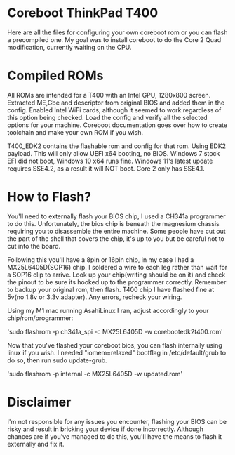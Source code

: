 # Coreboot ThinkPad T400

Here are all the files for configuring your own coreboot rom or you can flash a precompiled one. My goal was to install coreboot to do the Core 2 Quad modification, currently waiting on the CPU.

# Compiled ROMs
All ROMs are intended for a T400 with an Intel GPU, 1280x800 screen. Extracted ME,Gbe and descriptor from original BIOS and added them in the config. Enabled Intel WiFi cards, although it seemed to work regardless of this option being checked. Load the config and verify all the selected options for your machine. Coreboot documentation goes over how to create toolchain and make your own ROM if you wish.

T400_EDK2 contains the flashable rom and config for that rom. Using EDK2 payload. This will only allow UEFI x64 booting, no BIOS. Windows 7 stock EFI did not boot, Windows 10 x64 runs fine. Windows 11's latest update requires SSE4.2, as a result it will NOT boot. Core 2 only has SSE4.1. 

# How to Flash?
You'll need to externally flash your BIOS chip, I used a CH341a programmer to do this. Unfortunately, the bios chip is beneath the magnesium chassis requiring you to disassemble the entire machine. Some people have cut out the part of the shell that covers the chip, it's up to you but be careful not to cut into the board. 

Following this you'll have a 8pin or 16pin chip, in my case I had a MX25L6405D(SOP16) chip. I soldered a wire to each leg rather than wait for a SOP16 clip to arrive. Look up your chip(writing should be on it) and check the pinout to be sure its hooked up to the programmer correctly. Remember to backup your original rom, then flash. T400 chip I have flashed fine at 5v(no 1.8v or 3.3v adapter). Any errors, recheck your wiring.

Using my M1 mac running AsahiLinux I ran, adjust accordingly to your chip/rom/programmer:

'sudo flashrom -p ch341a_spi -c MX25L6405D -w corebootedk2t400.rom'

Now that you've flashed your coreboot bios, you can flash internally using linux if you wish. I needed "iomem=relaxed" bootflag in /etc/default/grub to do so, then run sudo update-grub.

'sudo flashrom -p internal -c MX25L6405D -w updated.rom'

# Disclaimer
I'm not responsible for any issues you encounter, flashing your BIOS can be risky and result in bricking your device if done incorrectly. Although chances are if you've managed to do this, you'll have the means to flash it externally and fix it.

